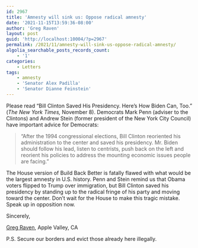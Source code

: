 ```yaml
---
id: 2967
title: 'Amnesty will sink us: Oppose radical amnesty'
date: '2021-11-15T13:59:36-08:00'
author: 'Greg Raven'
layout: post
guid: 'http://localhost:10004/?p=2967'
permalink: /2021/11/amnesty-will-sink-us-oppose-radical-amnesty/
algolia_searchable_posts_records_count:
    - '1'
categories:
    - Letters
tags:
    - amnesty
    - 'Senator Alex Padilla'
    - 'Senator Dianne Feinstein'
---
```


Please read “Bill Clinton Saved His Presidency. Here’s How Biden Can, Too.” (*The New York Times,* November 8). Democrats Mark Penn (adviser to the Clintons) and Andrew Stein (former president of the New York City Council) have important advice for Democrats:

> “After the 1994 congressional elections, Bill Clinton reoriented his administration to the center and saved his presidency. Mr. Biden should follow his lead, listen to centrists, push back on the left and reorient his policies to address the mounting economic issues people are facing.”

The House version of Build Back Better is fatally flawed with what would be the largest amnesty in U.S. history. Penn and Stein remind us that Obama voters flipped to Trump over immigration, but Bill Clinton saved his presidency by standing up to the radical fringe of his party and moving toward the center. Don’t wait for the House to make this tragic mistake. Speak up in opposition now.

Sincerely,

[Greg Raven](https://www.gregraven.org/), Apple Valley, CA

P.S. Secure our borders and evict those already here illegally.